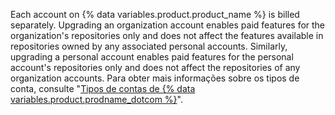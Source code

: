 Each account on {% data variables.product.product_name %} is billed separately. Upgrading an organization account enables paid features for the organization's repositories only and does not affect the features available in repositories owned by any associated personal accounts. Similarly, upgrading a personal account enables paid features for the personal account's repositories only and does not affect the repositories of any organization accounts. Para obter mais informações sobre os tipos de conta, consulte "[Tipos de contas de {% data variables.product.prodname_dotcom %}](/get-started/learning-about-github/types-of-github-accounts)".
